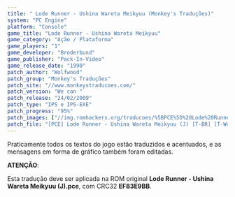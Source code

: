 ```yaml
---
title: " Lode Runner - Ushina Wareta Meikyuu (Monkey's Traduções)"
system: "PC Engine"
platform: "Console"
game_title: "Lode Runner - Ushina Wareta Meikyuu"
game_category: "Ação / Plataforma"
game_players: "1"
game_developer: "Broderbund"
game_publisher: "Pack-In-Video"
game_release_date: "1990"
patch_author: "Wolfwood"
patch_group: "Monkey's Traduções"
patch_site: "//www.monkeystraducoes.com/"
patch_version: "We can "
patch_release: "24/02/2009"
patch_type: "IPS e IPS-EXE"
patch_progress: "95%"
patch_images: ["//img.romhackers.org/traducoes/%5BPCE%5D%20Lode%20Runner%20-%20Ushina%20Wareta%20Meikyuu%20-%20Monkey's%20Tradu%C3%A7%C3%B5es%20-%201.png","//romhackers.org/uploads/smil470475b7a95a6.gif","//img.romhackers.org/traducoes/%5BPCE%5D%20Lode%20Runner%20-%20Ushina%20Wareta%20Meikyuu%20-%20Monkey's%20Tradu%C3%A7%C3%B5es%20-%202.png","//img.romhackers.org/traducoes/%5BPCE%5D%20Lode%20Runner%20-%20Ushina%20Wareta%20Meikyuu%20-%20Monkey's%20Tradu%C3%A7%C3%B5es%20-%203.png"]
patch_file: "[PCE] Lode Runner - Ushina Wareta Meikyuu (J) [T-BR] [T-Wolfwood G-Monkey's Traduções] [V-We Can P-95% A-2009].7z"
---
```

Praticamente todos os textos do jogo estão traduzidos e acentuados, e as mensagens em forma de gráfico também foram editadas.

<b>ATENÇÃO</b>:

Esta tradução deve ser aplicada na ROM original <b>Lode Runner - Ushina Wareta Meikyuu (J).pce</b>, com CRC32 <b>EF83E9BB</b>.
